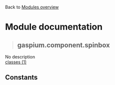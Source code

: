 Back to [Modules overview](https://github.com/pyrustic/gaspium/blob/master/docs/modules/README.md)
  
# Module documentation
>## gaspium.component.spinbox
No description
<br>
[classes (1)](https://github.com/pyrustic/gaspium/blob/master/docs/modules/content/gaspium.component.spinbox/classes.md)


## Constants
```python

```


